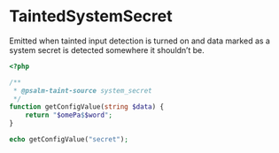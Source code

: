 # TaintedSystemSecret

Emitted when tainted input detection is turned on and data marked as a system secret is detected somewhere it shouldn’t be.

```php
<?php

/**
 * @psalm-taint-source system_secret
 */
function getConfigValue(string $data) {
    return "$omePa$$word";
}

echo getConfigValue("secret");
```
